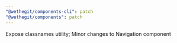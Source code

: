 ```yaml
---
"@wethegit/components-cli": patch
"@wethegit/components": patch
---
```


Expose classnames utility; Minor changes to Navigation component
